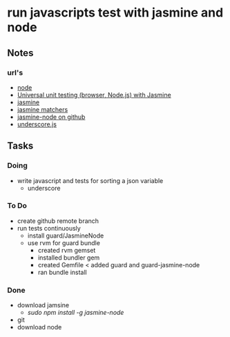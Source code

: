 # run javascripts test with jasmine and node

## Notes

### url's 

- [node](http://nodejs.org/)
- [Universal unit testing (browser, Node.js) with Jasmine ](http://www.2ality.com/2011/10/jasmine.html)
- [jasmine](http://pivotal.github.com/jasmine/)
- [jasmine matchers](http://pivotal.github.com/jasmine/jsdoc/symbols/jasmine.Matchers.html)
- [jasmine-node on github](https://github.com/mhevery/jasmine-node)
- [underscore.js](http://documentcloud.github.com/underscore/)

## Tasks

### Doing

- write javascript and tests for sorting a json variable
    - underscore

### To Do

- create github remote branch
- run tests continuously
    - install guard/JasmineNode
    - use rvm for guard bundle
        - created rvm gemset
        - installed bundler gem
        - created Gemfile < added guard and guard-jasmine-node
        - ran bundle install

### Done

- download jamsine
    - _sudo npm install -g jasmine-node_
- git
- download node
